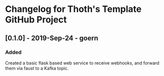 # Changelog for Thoth's Template GitHub Project

## [0.1.0] - 2019-Sep-24 - goern

### Added

Created a basic flask based web service to receive webhooks, and forward them via faust to a Kafka topic.
